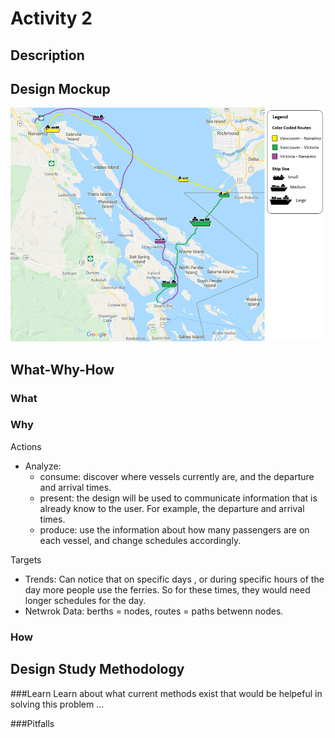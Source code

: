 Activity 2
==============

Description
-----------


Design Mockup
-------------
![Mockup](design.png)

What-Why-How
------------
### What


### Why
Actions
* Analyze:
	* consume: discover where vessels currently are, and the departure and arrival times. 
	* present: the design will be used to communicate information that is already know to the user. For example, the departure and arrival times. 
	* produce: use the information about how many passengers are on each vessel, and change schedules accordingly.

Targets
* Trends: Can notice that on specific days , or during specific hours of the day more people use the ferries. So for these times, they would need longer schedules for the day.
* Netwrok Data: berths = nodes, routes = paths betwenn nodes.
### How

Design Study Methodology
------------------------
###Learn
Learn about what current methods exist that would be helpeful in solving this problem ...

###Pitfalls



